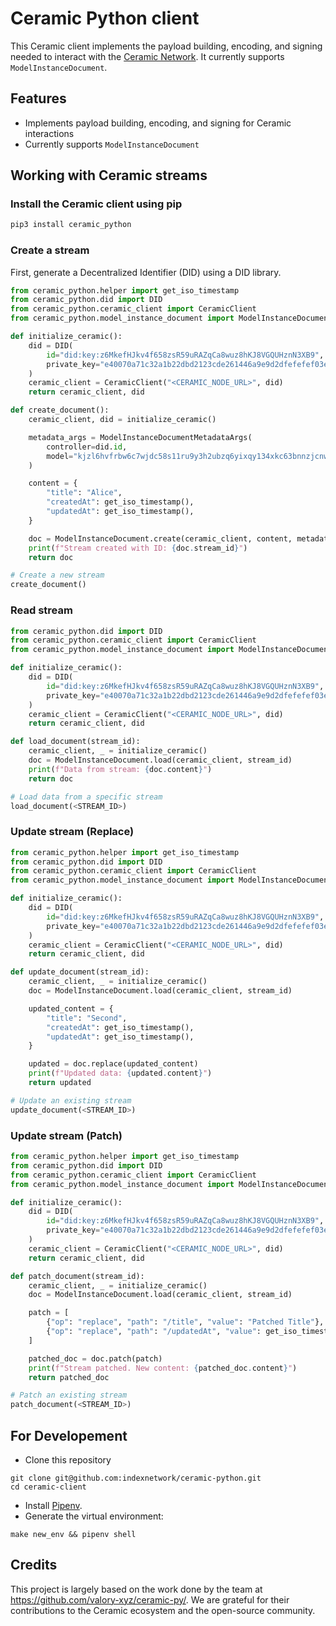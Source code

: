 # Ceramic Python client

This Ceramic client implements the payload building, encoding, and signing needed to interact with the [Ceramic Network](https://ceramic.network/). It currently supports `ModelInstanceDocument`.

## Features

- Implements payload building, encoding, and signing for Ceramic interactions
- Currently supports `ModelInstanceDocument`

## Working with Ceramic streams

### Install the Ceramic client using pip

```bash
pip3 install ceramic_python
```

### Create a stream
First, generate a Decentralized Identifier (DID) using a DID library.

```python
from ceramic_python.helper import get_iso_timestamp
from ceramic_python.did import DID
from ceramic_python.ceramic_client import CeramicClient
from ceramic_python.model_instance_document import ModelInstanceDocument, ModelInstanceDocumentMetadataArgs

def initialize_ceramic():
    did = DID(
        id="did:key:z6MkefHJkv4f658zsR59uRAZqCa8wuz8hKJ8VGQUHznN3XB9",
        private_key="e40070a71c32a1b22dbd2123cde261446a9e9d2dfefefef03ec4619697d14eb2",
    )
    ceramic_client = CeramicClient("<CERAMIC_NODE_URL>", did)
    return ceramic_client, did

def create_document():
    ceramic_client, did = initialize_ceramic()

    metadata_args = ModelInstanceDocumentMetadataArgs(
        controller=did.id,
        model="kjzl6hvfrbw6c7wjdc58s11ru9y3h2ubzq6yixqy134xkc63bnnzjcnwaimf711",
    )

    content = {
        "title": "Alice",
        "createdAt": get_iso_timestamp(),
        "updatedAt": get_iso_timestamp(),
    }

    doc = ModelInstanceDocument.create(ceramic_client, content, metadata_args)
    print(f"Stream created with ID: {doc.stream_id}")
    return doc

# Create a new stream
create_document()
```


### Read stream

```python
from ceramic_python.did import DID
from ceramic_python.ceramic_client import CeramicClient
from ceramic_python.model_instance_document import ModelInstanceDocument

def initialize_ceramic():
    did = DID(
        id="did:key:z6MkefHJkv4f658zsR59uRAZqCa8wuz8hKJ8VGQUHznN3XB9",
        private_key="e40070a71c32a1b22dbd2123cde261446a9e9d2dfefefef03ec4619697d14eb2",
    )
    ceramic_client = CeramicClient("<CERAMIC_NODE_URL>", did)
    return ceramic_client, did

def load_document(stream_id):
    ceramic_client, _ = initialize_ceramic()
    doc = ModelInstanceDocument.load(ceramic_client, stream_id)
    print(f"Data from stream: {doc.content}")
    return doc

# Load data from a specific stream
load_document(<STREAM_ID>)

```

### Update stream (Replace)
```python
from ceramic_python.helper import get_iso_timestamp
from ceramic_python.did import DID
from ceramic_python.ceramic_client import CeramicClient
from ceramic_python.model_instance_document import ModelInstanceDocument

def initialize_ceramic():
    did = DID(
        id="did:key:z6MkefHJkv4f658zsR59uRAZqCa8wuz8hKJ8VGQUHznN3XB9",
        private_key="e40070a71c32a1b22dbd2123cde261446a9e9d2dfefefef03ec4619697d14eb2",
    )
    ceramic_client = CeramicClient("<CERAMIC_NODE_URL>", did)
    return ceramic_client, did

def update_document(stream_id):
    ceramic_client, _ = initialize_ceramic()
    doc = ModelInstanceDocument.load(ceramic_client, stream_id)

    updated_content = {
        "title": "Second",
        "createdAt": get_iso_timestamp(),
        "updatedAt": get_iso_timestamp(),
    }

    updated = doc.replace(updated_content)
    print(f"Updated data: {updated.content}")
    return updated

# Update an existing stream
update_document(<STREAM_ID>)
```

### Update stream (Patch)
```python
from ceramic_python.helper import get_iso_timestamp
from ceramic_python.did import DID
from ceramic_python.ceramic_client import CeramicClient
from ceramic_python.model_instance_document import ModelInstanceDocument

def initialize_ceramic():
    did = DID(
        id="did:key:z6MkefHJkv4f658zsR59uRAZqCa8wuz8hKJ8VGQUHznN3XB9",
        private_key="e40070a71c32a1b22dbd2123cde261446a9e9d2dfefefef03ec4619697d14eb2",
    )
    ceramic_client = CeramicClient("<CERAMIC_NODE_URL>", did)
    return ceramic_client, did

def patch_document(stream_id):
    ceramic_client, _ = initialize_ceramic()
    doc = ModelInstanceDocument.load(ceramic_client, stream_id)

    patch = [
        {"op": "replace", "path": "/title", "value": "Patched Title"},
        {"op": "replace", "path": "/updatedAt", "value": get_iso_timestamp()}
    ]

    patched_doc = doc.patch(patch)
    print(f"Stream patched. New content: {patched_doc.content}")
    return patched_doc

# Patch an existing stream
patch_document(<STREAM_ID>)
```

## For Developement

* Clone this repository
```shell
git clone git@github.com:indexnetwork/ceramic-python.git
cd ceramic-client
```
* Install [Pipenv](https://pipenv.pypa.io/en/latest/).
* Generate the virtual environment:
```shell
make new_env && pipenv shell
```

## Credits

This project is largely based on the work done by the team at https://github.com/valory-xyz/ceramic-py/. We are grateful for their contributions to the Ceramic ecosystem and the open-source community.